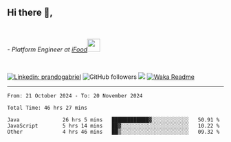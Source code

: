 <h2>Hi there  👋,</h2> </br>

<p><em>- Platform Engineer at <a href="https://www.ifood.com.br/">iFood</a><img src="https://media.giphy.com/media/WUlplcMpOCEmTGBtBW/giphy.gif" width="30"> 
</em></p></br>


[![Linkedin: prandogabriel](https://img.shields.io/badge/-prandogabriel-blue?style=flat-square&logo=Linkedin&logoColor=white&link=https://www.linkedin.com/in/prandogabriel/)](https://www.linkedin.com/in/prandogabriel)
![GitHub followers](https://img.shields.io/github/followers/prandogabriel?label=Follow&style=social)
![](https://visitor-badge.glitch.me/badge?page_id=prandogabriel.prandogabriel)
[![Waka Readme](https://github.com/prandogabriel/prandogabriel/actions/workflows/update-stats.yml.yml/badge.svg)](https://github.com/prandogabriel/prandogabriel/actions/workflows/update-stats.yml.yml)

---

<!--START_SECTION:waka-->

```golang
From: 21 October 2024 - To: 20 November 2024

Total Time: 46 hrs 27 mins

Java              26 hrs 5 mins   ████████████▓░░░░░░░░░░░░   50.91 %
JavaScript        5 hrs 14 mins   ██▓░░░░░░░░░░░░░░░░░░░░░░   10.22 %
Other             4 hrs 46 mins   ██▒░░░░░░░░░░░░░░░░░░░░░░   09.32 %
```

<!--END_SECTION:waka-->
